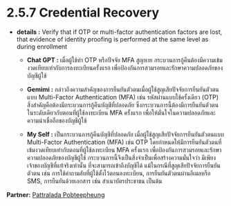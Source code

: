 # 2.5.7 Credential Recovery

- **details :** Verify that if OTP or multi-factor authentication factors are lost, that evidence of identity proofing is performed at the same level as during enrollment
    
  - **Chat GPT :** เมื่อผู้ใช้ทำ OTP หรือปัจจัย MFA สูญหาย กระบวนการกู้คืนต้องมีความเข้มงวดเทียบเท่ากับการลงทะเบียนครั้งแรก เพื่อป้องกันการสวมรอยและรักษาความปลอดภัยของบัญชีผู้ใช้
    
  - **Gemimi :** กล่าวถึงความสำคัญของการยืนยันตัวตนเมื่อผู้ใช้สูญเสียปัจจัยการยืนยันตัวตนแบบ Multi-Factor Authentication (MFA) เช่น รหัสผ่านแบบใช้ครั้งเดียว (OTP) สิ่งสำคัญคือต้องมีกระบวนการกู้คืนบัญชีที่ปลอดภัย ซึ่งกระบวนการนี้ต้องมีการยืนยันตัวตนในระดับเดียวกับตอนที่ผู้ใช้ลงทะเบียน MFA ครั้งแรก เพื่อให้มั่นใจในความปลอดภัยและความน่าเชื่อถือของบัญชีผู้ใช้
    
  - **My Self :** เป็นกระบวนการกู้คืนบัญชีที่ปลอดภัย เมื่อผู้ใช้สูญเสียปัจจัยการยืนยันตัวตนแบบ Multi-Factor Authentication (MFA) เช่น OTP โดยกำหนดให้มีการยืนยันตัวตนที่เข้มงวดเทียบเท่ากับตอนที่ผู้ใช้ลงทะเบียน MFA ครั้งแรก เพื่อป้องกันการสวมรอยและรักษาความปลอดภัยของบัญชีผู้ใช้ กระบวนการนี้จึงเป็นสิ่งจำเป็นเพื่อสร้างความมั่นใจว่า มีเพียงเจ้าของบัญชีที่แท้จริงเท่านั้น ที่จะสามารถเข้าถึงบัญชีได้ แม้ในกรณีที่สูญเสียปัจจัยการยืนยันตัวตน เช่น การใช้คำถามลับที่ผู้ใช้ตั้งไว้ตอนลงทะเบียน, การยืนยันตัวตนผ่านอีเมลหรือ SMS, การยืนยันด้วยเอกสาร เช่น สำเนาบัตรประชาชน เป็นต้น

**Partner:** [Pattralada Pobteepheung](https://skyandz.github.io/security-requirement)
